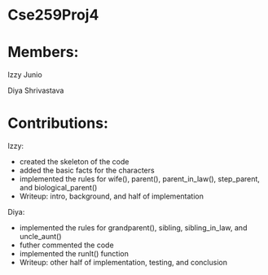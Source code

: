 # Cse259Proj4
# Members:
Izzy Junio

Diya Shrivastava

# Contributions:
Izzy:
- created the skeleton of the code
- added the basic facts for the characters
- implemented the rules for wife(), parent(), parent_in_law(), step_parent, and biological_parent()
- Writeup: intro, background, and half of implementation

Diya:
- implemented the rules for grandparent(), sibling, sibling_in_law, and uncle_aunt()
- futher commented the code
- implemented the runIt() function
- Writeup: other half of implementation, testing, and conclusion
